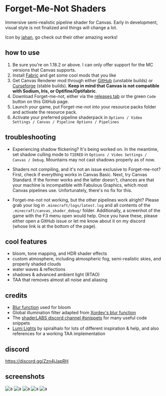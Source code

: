 # Forget-Me-Not Shaders

Immersive semi-realistic pipeline shader for Canvas. Early in development, visual style is not finalized and things will change a lot.

Icon by [jahan](https://www.instagram.com/jahan.artt/), go check out their other amazing works!

## how to use
1. Be sure you're on 1.18.2 or above. I can only offer support for the MC versions that Canvas supports.
2. Install [Fabric](https://fabricmc.net/) and get some cool mods that you like
3. Get Canvas Renderer mod through either [GitHub](https://github.com/vram-guild/canvas/releases) (unstable builds) or [Curseforge](https://www.curseforge.com/minecraft/mc-mods/canvas-renderer) (stable builds). **Keep in mind that Canvas is not compatible with Sodium, Iris, or Optifine/Optifabric**.
4. Download Forget-me-not, either via the [releases tab](https://github.com/Poisoned-Honey/ForgetMeNot-Shaders/releases) or the green `Code` button on this GitHub page.
5. Launch your game, put Forget-me-not into your resource packs folder and activate the resource pack.
6. Activate your preferred pipeline shaderpack in `Options / Video Settings / Canvas / Pipeline Options / Pipelines`

## troubleshooting
- Experiencing shadow flickering? It's being worked on. In the meantime, set shadow culling mode to `TIERED` in `Options / Video Settings / Canvas / Debug`. Mountains may not cast shadows properly as of now.

- Shaders not compiling, and it's not an issue exclusive to Forget-me-not? First, check if everything works in Canvas Basic. Next, try Canvas Standard. If the former works and the latter doesn't, chances are that your machine is incompatible with Fabulous Graphics, which most Canvas pipelines use. Unfortunately, there's no fix for this.

- Forget-me-not not working, but the other pipelines work alright? Please grab your log in `.minecraft/logs/latest.log` and all contents of the `.minecraft/canvas_shader_debug/` folder. Additionally, a screenhot of the game with the F3 menu open would help. Once you have these, please either open a GitHub issue or let me know about it on my discord (whose link is at the bottom of the page).

## cool features
- bloom, tone mapping, and HDR shader effects
- custom atmosphere, including atmospheric fog, semi-realistic skies, and properly shaded clouds
- water waves & reflections
- shadows & advanced ambient light (RTAO)
- TAA that removes almost all noise and aliasing

## credits
-  [Blur function](https://github.com/Jam3/glsl-fast-gaussian-blur) used for bloom
- Global illumination filter adapted from [Xordev's blur function](https://github.com/XorDev/Ominous-Shaderpack/blob/main/shaders/lib/Blur.inc)
- The [shaderLABS discord channel #snippets](https://discord.com/channels/237199950235041794/525510804494221312/959153316401655849) for many useful code snippets
- [Lumi Lights](https://github.com/spiralhalo/LumiLights) by spiralhalo for lots of different inspiration & help, and also references for a working TAA implementation

## discord
https://discord.gg/Zzn4jJapRH

## screenshots
![a](https://cdn.discordapp.com/attachments/734161464184799296/1003051783909802015/unknown.png)
![a](https://cdn.discordapp.com/attachments/839653070622818337/1003153222938148904/unknown.png)
![a](https://cdn.discordapp.com/attachments/736930818835873813/1003347482014654524/unknown.png)
![a](https://cdn.discordapp.com/attachments/839653070622818337/1003169821766209606/unknown.png)
![a](https://media.discordapp.net/attachments/903175815401975889/1003170619136938034/unknown.png?width=1276&height=676)